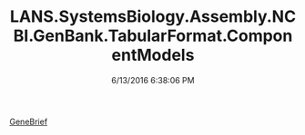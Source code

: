 ﻿---
title: LANS.SystemsBiology.Assembly.NCBI.GenBank.TabularFormat.ComponentModels
date: 6/13/2016 6:38:06 PM
---

[GeneBrief](T-LANS.SystemsBiology.Assembly.NCBI.GenBank.TabularFormat.ComponentModels.GeneBrief.html)
